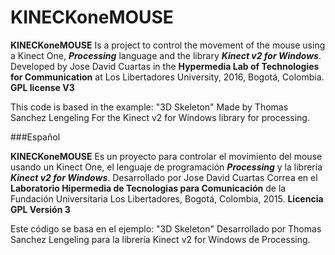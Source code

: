 # KINECKoneMOUSE

__KINECKoneMOUSE__ Is a project to control the movement of the mouse using a Kinect One, ___Processing___ language and the library ___Kinect v2 for Windows___. Developed by Jose David Cuartas in the __Hypermedia Lab of Technologies for Communication__ at Los Libertadores University, 2016, Bogotá, Colombia.
__GPL license V3__

This code is based in the example: "3D Skeleton" Made by Thomas Sanchez Lengeling For the Kinect v2 for Windows library for processing.

###Español

__KINECKoneMOUSE__ Es un proyecto para controlar el movimiento del mouse usando un Kinect One, el lenguaje de programación ___Processing___ y la librería ___Kinect v2 for Windows___. Desarrollado por Jose David Cuartas Correa en el __Laboratorio Hipermedia de Tecnologias para Comunicación__ de la Fundación Universitaria Los Libertadores, Bogotá, Colombia, 2015.
__Licencia GPL Versión 3__ 

Este código se basa en el ejemplo: "3D Skeleton" Desarrollado por Thomas Sanchez Lengeling para la librería Kinect v2 for Windows de Processing.
